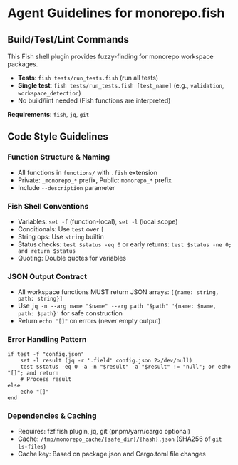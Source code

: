 # Agent Guidelines for monorepo.fish

## Build/Test/Lint Commands

This Fish shell plugin provides fuzzy-finding for monorepo workspace packages.

- **Tests**: `fish tests/run_tests.fish` (run all tests)
- **Single test**: `fish tests/run_tests.fish [test_name]` (e.g., `validation`, `workspace_detection`)
- No build/lint needed (Fish functions are interpreted)

**Requirements**: `fish`, `jq`, `git`

## Code Style Guidelines

### Function Structure & Naming
- All functions in `functions/` with `.fish` extension
- Private: `_monorepo_*` prefix, Public: `monorepo_*` prefix
- Include `--description` parameter

### Fish Shell Conventions
- Variables: `set -f` (function-local), `set -l` (local scope)
- Conditionals: Use `test` over `[`
- String ops: Use `string` builtin
- Status checks: `test $status -eq 0` or early returns: `test $status -ne 0; and return $status`
- Quoting: Double quotes for variables

### JSON Output Contract
- All workspace functions MUST return JSON arrays: `[{name: string, path: string}]`
- Use `jq -n --arg name "$name" --arg path "$path" '{name: $name, path: $path}'` for safe construction
- Return `echo "[]"` on errors (never empty output)

### Error Handling Pattern
```fish
if test -f "config.json"
    set -l result (jq -r '.field' config.json 2>/dev/null)
    test $status -eq 0 -a -n "$result" -a "$result" != "null"; or echo "[]"; and return
    # Process result
else
    echo "[]"
end
```

### Dependencies & Caching
- Requires: fzf.fish plugin, jq, git (pnpm/yarn/cargo optional)
- Cache: `/tmp/monorepo_cache/{safe_dir}/{hash}.json` (SHA256 of `git ls-files`)
- Cache key: Based on package.json and Cargo.toml file changes
